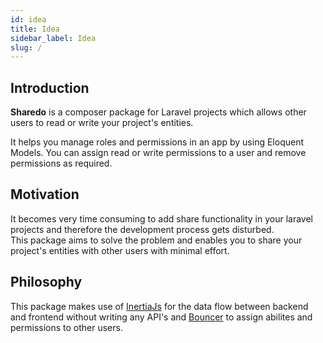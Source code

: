 ```yaml
---
id: idea
title: Idea
sidebar_label: Idea
slug: /
---
```


## Introduction

**Sharedo** is a composer package for Laravel projects which allows other users to read or write your project's entities.

It helps you manage roles and permissions in an app by using Eloquent Models. You can assign read or write permissions to a user and remove permissions as required.

## Motivation

It becomes very time consuming to add share functionality in your laravel projects and therefore the development process gets disturbed. <br/>
This package aims to solve the problem and enables you to share your project's entities with other users with minimal effort.

## Philosophy

This package makes use of [InertiaJs](https://inertiajs.com/) for the data flow between backend and frontend without writing any API's and [Bouncer](https://github.com/JosephSilber/bouncer) to assign abilites and permissions to other users.
